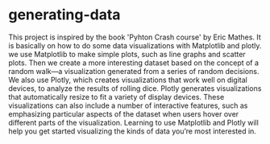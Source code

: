 # generating-data
This project is inspired by the book 'Pyhton Crash course' by Eric Mathes.
It is basically on how to do some data visualizations with Matplotlib and plotly.
we use Matplotlib to make 
simple plots, such as line graphs and scatter plots. Then we create a more 
interesting dataset based on the concept of a random walk—a visualization 
generated from a series of random decisions.
We also use Plotly, which creates visualizations that 
work well on digital devices, to analyze the results of rolling dice. 
Plotly generates visualizations that automatically resize to fit a variety of display devices. 
These visualizations can also include a number of interactive features, such as 
emphasizing particular aspects of the dataset when users hover over different 
parts of the visualization. Learning to use Matplotlib and Plotly will help you 
get started visualizing the kinds of data you’re most interested in.
